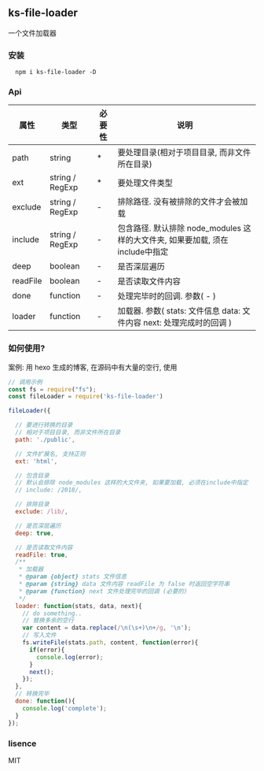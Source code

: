 ## ks-file-loader
一个文件加载器

### 安装
```npm
  npm i ks-file-loader -D
```

### Api

| 属性 | 类型 | 必要性 | 说明 |
|--|--|--|--|
| path | string | * | 要处理目录(相对于项目目录, 而非文件所在目录) |
| ext | string / RegExp | * | 要处理文件类型 |
| exclude | string / RegExp | - | 排除路径. 没有被排除的文件才会被加载 |
| include | string / RegExp | - | 包含路径. 默认排除 node_modules 这样的大文件夹, 如果要加载, 须在include中指定 |
| deep | boolean | - | 是否深层遍历 |
| readFile | boolean | - | 是否读取文件内容 |
| done | function | - | 处理完毕时的回调. 参数( - ) |
| loader | function | - | 加载器. 参数( stats: 文件信息 data: 文件内容 next: 处理完成时的回调 ) |

### 如何使用?

案例: 用 hexo 生成的博客, 在源码中有大量的空行, 使用
```js
// 调用示例
const fs = require("fs");
const fileLoader = require('ks-file-loader')

fileLoader({

  // 要进行转换的目录
  // 相对于项目目录, 而非文件所在目录
  path: './public',

  // 文件扩展名, 支持正则
  ext: 'html',

  // 包含目录
  // 默认会排除 node_modules 这样的大文件夹, 如果要加载, 必须在include中指定
  // include: /2018/,

  // 排除目录
  exclude: /lib/,

  // 是否深层遍历
  deep: true,

  // 是否读取文件内容
  readFile: true,
  /**
   * 加载器
   * @param {object} stats 文件信息
   * @param {string} data 文件内容 readFile 为 false 时返回空字符串
   * @param {function} next 文件处理完毕的回调 (必要的)
   */
  loader: function(stats, data, next){
    // do something..
    // 替换多余的空行
    var content = data.replace(/\n(\s+)\n+/g, '\n');
    // 写入文件
    fs.writeFile(stats.path, content, function(error){
      if(error){
        console.log(error);
      }
      next();
    });
  },
  // 转换完毕
  done: function(){
    console.log('complete');
  }
});
```

### lisence
MIT
